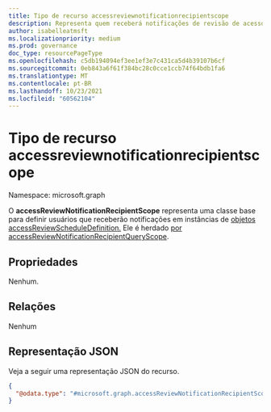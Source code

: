 ```yaml
---
title: Tipo de recurso accessreviewnotificationrecipientscope
description: Representa quem receberá notificações de revisão de acesso.
author: isabelleatmsft
ms.localizationpriority: medium
ms.prod: governance
doc_type: resourcePageType
ms.openlocfilehash: c5db194094ef3ee1ef3e7c431ca5d4b39107b6cf
ms.sourcegitcommit: 0eb843a6f61f384bc28c0cce1ccb74f64bdb1fa6
ms.translationtype: MT
ms.contentlocale: pt-BR
ms.lasthandoff: 10/23/2021
ms.locfileid: "60562104"
---
```

# <a name="accessreviewnotificationrecipientscope-resource-type"></a>Tipo de recurso accessreviewnotificationrecipientscope

Namespace: microsoft.graph

O **accessReviewNotificationRecipientScope** representa uma classe base para definir usuários que receberão notificações em instâncias de [objetos accessReviewScheduleDefinition.](accessreviewscheduledefinition.md) Ele é herdado [por accessReviewNotificationRecipientQueryScope](../resources/accessReviewNotificationRecipientQueryScope.md).
## <a name="properties"></a>Propriedades
Nenhum.

## <a name="relationships"></a>Relações
Nenhum

## <a name="json-representation"></a>Representação JSON
Veja a seguir uma representação JSON do recurso.
<!-- {
  "blockType": "resource",
  "@odata.type": "microsoft.graph.accessReviewNotificationRecipientScope"
}
-->
``` json
{
  "@odata.type": "#microsoft.graph.accessReviewNotificationRecipientScope"
}
```


